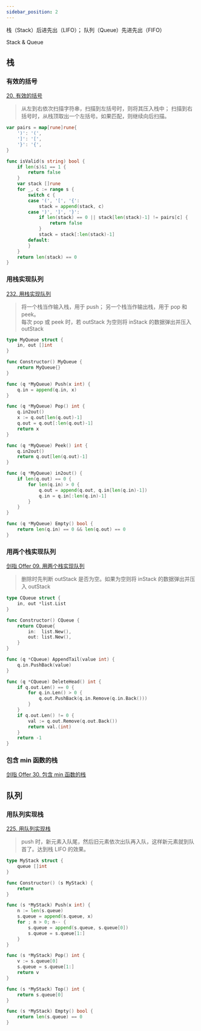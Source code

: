 ```yaml
---
sidebar_position: 2
---
```


栈（Stack）后进先出（LIFO）； 队列（Queue）先进先出（FIFO）

Stack & Queue

## 栈

### 有效的括号

[20. 有效的括号](https://leetcode-cn.com/problems/valid-parentheses)

> 从左到右依次扫描字符串，扫描到左括号时，则将其压入栈中；
> 扫描到右括号时，从栈顶取出一个左括号。如果匹配，则继续向后扫描。

```go
var pairs = map[rune]rune{
	')': '(',
	']': '[',
	'}': '{',
}

func isValid(s string) bool {
	if len(s)&1 == 1 {
		return false
	}
	var stack []rune
	for _, c := range s {
		switch c {
		case '(', '[', '{':
			stack = append(stack, c)
		case ')', ']', '}':
			if len(stack) == 0 || stack[len(stack)-1] != pairs[c] {
				return false
			}
			stack = stack[:len(stack)-1]
		default:
		}
	}
	return len(stack) == 0
}
```

### 用栈实现队列

[232. 用栈实现队列](https://leetcode-cn.com/problems/implement-queue-using-stacks)

> 将一个栈当作输入栈，用于 push；
> 另一个栈当作输出栈，用于 pop 和 peek。  
> 每次 pop 或 peek 时，若 outStack 为空则将 inStack 的数据弹出并压入 outStack

```go
type MyQueue struct {
	in, out []int
}

func Constructor() MyQueue {
	return MyQueue{}
}

func (q *MyQueue) Push(x int) {
	q.in = append(q.in, x)
}

func (q *MyQueue) Pop() int {
	q.in2out()
	x := q.out[len(q.out)-1]
	q.out = q.out[:len(q.out)-1]
	return x
}

func (q *MyQueue) Peek() int {
	q.in2out()
	return q.out[len(q.out)-1]
}

func (q *MyQueue) in2out() {
	if len(q.out) == 0 {
		for len(q.in) > 0 {
			q.out = append(q.out, q.in[len(q.in)-1])
			q.in = q.in[:len(q.in)-1]
		}
	}
}

func (q *MyQueue) Empty() bool {
	return len(q.in) == 0 && len(q.out) == 0
}
```

### 用两个栈实现队列

[剑指 Offer 09. 用两个栈实现队列](https://leetcode-cn.com/problems/yong-liang-ge-zhan-shi-xian-dui-lie-lcof)

> 删除时先判断 outStack 是否为空。如果为空则将 inStack 的数据弹出并压入 outStack

```go
type CQueue struct {
	in, out *list.List
}

func Constructor() CQueue {
	return CQueue{
		in:  list.New(),
		out: list.New(),
	}
}

func (q *CQueue) AppendTail(value int) {
	q.in.PushBack(value)
}

func (q *CQueue) DeleteHead() int {
	if q.out.Len() == 0 {
		for q.in.Len() > 0 {
			q.out.PushBack(q.in.Remove(q.in.Back()))
		}
	}
	if q.out.Len() != 0 {
		val := q.out.Remove(q.out.Back())
		return val.(int)
	}
	return -1
}
```

### 包含 min 函数的栈

[剑指 Offer 30. 包含 min 函数的栈](https://leetcode-cn.com/problems/bao-han-minhan-shu-de-zhan-lcof)

## 队列

### 用队列实现栈

[225. 用队列实现栈](https://leetcode-cn.com/problems/implement-stack-using-queues)

> push 时，新元素入队尾，然后旧元素依次出队再入队，这样新元素就到队首了。达到栈 LIFO 的效果。

```go
type MyStack struct {
	queue []int
}

func Constructor() (s MyStack) {
	return
}

func (s *MyStack) Push(x int) {
	n := len(s.queue)
	s.queue = append(s.queue, x)
	for ; n > 0; n-- {
		s.queue = append(s.queue, s.queue[0])
		s.queue = s.queue[1:]
	}
}

func (s *MyStack) Pop() int {
	v := s.queue[0]
	s.queue = s.queue[1:]
	return v
}

func (s *MyStack) Top() int {
	return s.queue[0]
}

func (s *MyStack) Empty() bool {
	return len(s.queue) == 0
}
```
